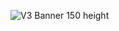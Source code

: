 ![V3 Banner 150 height](https://user-images.githubusercontent.com/33253710/183310405-2fa88a91-64f2-4d46-bd78-133b1cc6899e.jpg)
